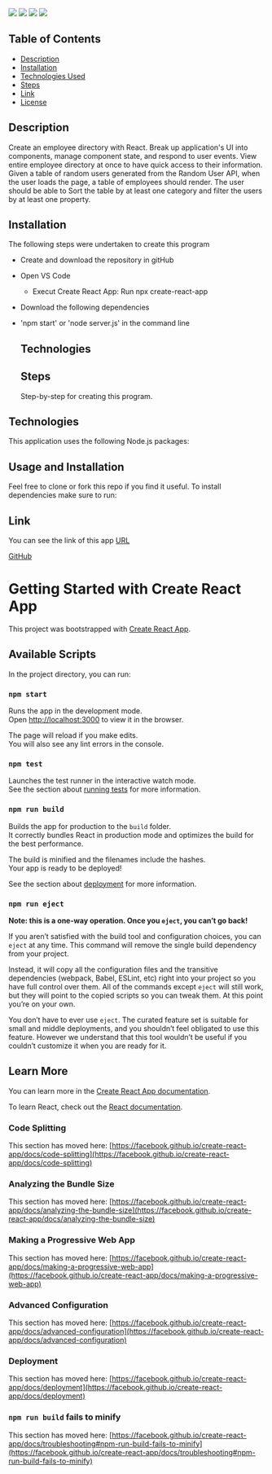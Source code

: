 [![](https://img.shields.io/badge/javascript-79%25-yellow)]()
[![](https://img.shields.io/badge/html-15%25-blue)]()
[![](https://img.shields.io/badge/CSS-5%25-red)]()
[![](https://img.shields.io/badge/shell-1%25-red)]()

## Table of Contents

- [Description](#description)
- [Installation](#installation)
- [Technologies Used](#technologies)
- [Steps](#steps)
- [Link](#link)
- [License](#license)

## Description

Create an employee directory with React. Break up application's UI into components, manage component state, and respond to user events. View entire employee directory at once to have quick access to their information. Given a table of random users generated from the Random User API, when the user loads the page, a table of employees should render.
The user should be able to Sort the table by at least one category and filter the users by at least one property.

## Installation

The following steps were undertaken to create this program

- Create and download the repository in gitHub
- Open VS Code

  - Execut Create React App: Run npx create-react-app <appname>

- Download the following dependencies

  <!-- - express
  - mongoose
  - morgan -->

- 'npm start' or 'node server.js' in the command line

  ## Technologies

  <!-- - Express
  - Mongoose npm
  - Morgan npm
  - Node.js
  - MongoDB -->

  ## Steps

  Step-by-step for creating this program.

  <!-- - Create server.js file
  - Create a route folder
    - Inside the routes folder, create 2 javascript files namely "apiRoute.js" and "htmlRoutes.js"
    - Populate the data in the .js files
  - Create a models folder
    - Inside the folder, create 2 .js files namely index.js and workout.js
  - Do "npm run start" in VS Code or open the Heroku app. -->

## Technologies

This application uses the following Node.js packages:

<!-- - [Node.js](https://nodejs.org/en/)
- [Express](https://expressjs.com/)
- [Mongoose](https://www.npmjs.com/package/mongoose)
- [Morgan](https://www.npmjs.com/package/morgan)
- [Compression](https://www.npmjs.com/package/compression)

This application takes advantage of the following technologies:

- [Progressive web app](https://web.dev/progressive-web-apps/)
- [Web app manifest](https://web.dev/add-manifest/)
- [Service Worker](https://developer.mozilla.org/en-US/docs/Web/API/Service_Worker_API)
- [IndexedDB](https://developer.mozilla.org/en-US/docs/Web/API/IndexedDB_API) -->

## Usage and Installation

Feel free to clone or fork this repo if you find it useful. To install dependencies make sure to run:

<!-- "npm i" -->

## Link

You can see the link of this app [URL]()

[GitHub](https://github.com/10-kp/employee-directory)

# Getting Started with Create React App

This project was bootstrapped with [Create React App](https://github.com/facebook/create-react-app).

## Available Scripts

In the project directory, you can run:

### `npm start`

Runs the app in the development mode.\
Open [http://localhost:3000](http://localhost:3000) to view it in the browser.

The page will reload if you make edits.\
You will also see any lint errors in the console.

### `npm test`

Launches the test runner in the interactive watch mode.\
See the section about [running tests](https://facebook.github.io/create-react-app/docs/running-tests) for more information.

### `npm run build`

Builds the app for production to the `build` folder.\
It correctly bundles React in production mode and optimizes the build for the best performance.

The build is minified and the filenames include the hashes.\
Your app is ready to be deployed!

See the section about [deployment](https://facebook.github.io/create-react-app/docs/deployment) for more information.

### `npm run eject`

**Note: this is a one-way operation. Once you `eject`, you can’t go back!**

If you aren’t satisfied with the build tool and configuration choices, you can `eject` at any time. This command will remove the single build dependency from your project.

Instead, it will copy all the configuration files and the transitive dependencies (webpack, Babel, ESLint, etc) right into your project so you have full control over them. All of the commands except `eject` will still work, but they will point to the copied scripts so you can tweak them. At this point you’re on your own.

You don’t have to ever use `eject`. The curated feature set is suitable for small and middle deployments, and you shouldn’t feel obligated to use this feature. However we understand that this tool wouldn’t be useful if you couldn’t customize it when you are ready for it.

## Learn More

You can learn more in the [Create React App documentation](https://facebook.github.io/create-react-app/docs/getting-started).

To learn React, check out the [React documentation](https://reactjs.org/).

### Code Splitting

This section has moved here: [https://facebook.github.io/create-react-app/docs/code-splitting](https://facebook.github.io/create-react-app/docs/code-splitting)

### Analyzing the Bundle Size

This section has moved here: [https://facebook.github.io/create-react-app/docs/analyzing-the-bundle-size](https://facebook.github.io/create-react-app/docs/analyzing-the-bundle-size)

### Making a Progressive Web App

This section has moved here: [https://facebook.github.io/create-react-app/docs/making-a-progressive-web-app](https://facebook.github.io/create-react-app/docs/making-a-progressive-web-app)

### Advanced Configuration

This section has moved here: [https://facebook.github.io/create-react-app/docs/advanced-configuration](https://facebook.github.io/create-react-app/docs/advanced-configuration)

### Deployment

This section has moved here: [https://facebook.github.io/create-react-app/docs/deployment](https://facebook.github.io/create-react-app/docs/deployment)

### `npm run build` fails to minify

This section has moved here: [https://facebook.github.io/create-react-app/docs/troubleshooting#npm-run-build-fails-to-minify](https://facebook.github.io/create-react-app/docs/troubleshooting#npm-run-build-fails-to-minify)
